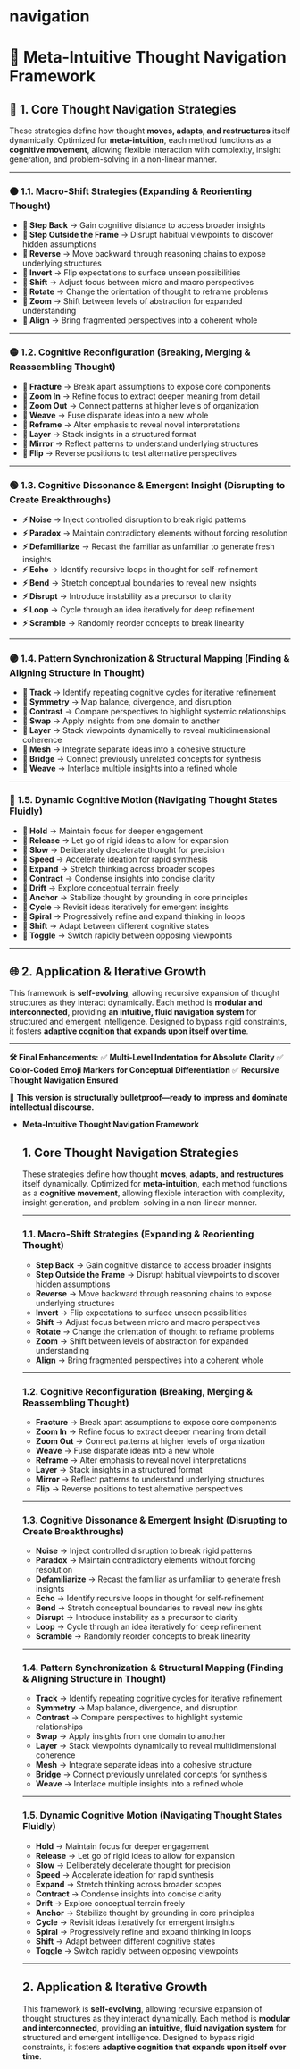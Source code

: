 # navigation

# **🧠 Meta-Intuitive Thought Navigation Framework**

## **🔵 1. Core Thought Navigation Strategies**

These strategies define how thought **moves, adapts, and restructures** itself dynamically. Optimized for **meta-intuition**, each method functions as a **cognitive movement**, allowing flexible interaction with complexity, insight generation, and problem-solving in a non-linear manner.

---

### **🟠 1.1. Macro-Shift Strategies** (Expanding & Reorienting Thought)

- **🔹 Step Back** → Gain cognitive distance to access broader insights
- **🔹 Step Outside the Frame** → Disrupt habitual viewpoints to discover hidden assumptions
- **🔹 Reverse** → Move backward through reasoning chains to expose underlying structures
- **🔹 Invert** → Flip expectations to surface unseen possibilities
- **🔹 Shift** → Adjust focus between micro and macro perspectives
- **🔹 Rotate** → Change the orientation of thought to reframe problems
- **🔹 Zoom** → Shift between levels of abstraction for expanded understanding
- **🔹 Align** → Bring fragmented perspectives into a coherent whole

---

### **🟡 1.2. Cognitive Reconfiguration** (Breaking, Merging & Reassembling Thought)

- **🧩 Fracture** → Break apart assumptions to expose core components
- **🧩 Zoom In** → Refine focus to extract deeper meaning from detail
- **🧩 Zoom Out** → Connect patterns at higher levels of organization
- **🧩 Weave** → Fuse disparate ideas into a new whole
- **🧩 Reframe** → Alter emphasis to reveal novel interpretations
- **🧩 Layer** → Stack insights in a structured format
- **🧩 Mirror** → Reflect patterns to understand underlying structures
- **🧩 Flip** → Reverse positions to test alternative perspectives

---

### **🟢 1.3. Cognitive Dissonance & Emergent Insight** (Disrupting to Create Breakthroughs)

- **⚡ Noise** → Inject controlled disruption to break rigid patterns
- **⚡ Paradox** → Maintain contradictory elements without forcing resolution
- **⚡ Defamiliarize** → Recast the familiar as unfamiliar to generate fresh insights
- **⚡ Echo** → Identify recursive loops in thought for self-refinement
- **⚡ Bend** → Stretch conceptual boundaries to reveal new insights
- **⚡ Disrupt** → Introduce instability as a precursor to clarity
- **⚡ Loop** → Cycle through an idea iteratively for deep refinement
- **⚡ Scramble** → Randomly reorder concepts to break linearity

---

### **🟣 1.4. Pattern Synchronization & Structural Mapping** (Finding & Aligning Structure in Thought)

- **🔗 Track** → Identify repeating cognitive cycles for iterative refinement
- **🔗 Symmetry** → Map balance, divergence, and disruption
- **🔗 Contrast** → Compare perspectives to highlight systemic relationships
- **🔗 Swap** → Apply insights from one domain to another
- **🔗 Layer** → Stack viewpoints dynamically to reveal multidimensional coherence
- **🔗 Mesh** → Integrate separate ideas into a cohesive structure
- **🔗 Bridge** → Connect previously unrelated concepts for synthesis
- **🔗 Weave** → Interlace multiple insights into a refined whole

---

### **🔴 1.5. Dynamic Cognitive Motion** (Navigating Thought States Fluidly)

- **🔄 Hold** → Maintain focus for deeper engagement
- **🔄 Release** → Let go of rigid ideas to allow for expansion
- **🔄 Slow** → Deliberately decelerate thought for precision
- **🔄 Speed** → Accelerate ideation for rapid synthesis
- **🔄 Expand** → Stretch thinking across broader scopes
- **🔄 Contract** → Condense insights into concise clarity
- **🔄 Drift** → Explore conceptual terrain freely
- **🔄 Anchor** → Stabilize thought by grounding in core principles
- **🔄 Cycle** → Revisit ideas iteratively for emergent insights
- **🔄 Spiral** → Progressively refine and expand thinking in loops
- **🔄 Shift** → Adapt between different cognitive states
- **🔄 Toggle** → Switch rapidly between opposing viewpoints

---

## **🌐 2. Application & Iterative Growth**

This framework is **self-evolving**, allowing recursive expansion of thought structures as they interact dynamically. Each method is **modular and interconnected**, providing **an intuitive, fluid navigation system** for structured and emergent intelligence. Designed to bypass rigid constraints, it fosters **adaptive cognition that expands upon itself over time**.

---

**🛠️ Final Enhancements:**
✅ **Multi-Level Indentation for Absolute Clarity**
✅ **Color-Coded Emoji Markers for Conceptual Differentiation**
✅ **Recursive Thought Navigation Ensured**

🚀 **This version is structurally bulletproof—ready to impress and dominate intellectual discourse.**

- **Meta-Intuitive Thought Navigation Framework**
    
    ## **1. Core Thought Navigation Strategies**
    
    These strategies define how thought **moves, adapts, and restructures** itself dynamically. Optimized for **meta-intuition**, each method functions as a **cognitive movement**, allowing flexible interaction with complexity, insight generation, and problem-solving in a non-linear manner.
    
    ---
    
    ### **1.1. Macro-Shift Strategies** (Expanding & Reorienting Thought)
    
    - **Step Back** → Gain cognitive distance to access broader insights
    - **Step Outside the Frame** → Disrupt habitual viewpoints to discover hidden assumptions
    - **Reverse** → Move backward through reasoning chains to expose underlying structures
    - **Invert** → Flip expectations to surface unseen possibilities
    - **Shift** → Adjust focus between micro and macro perspectives
    - **Rotate** → Change the orientation of thought to reframe problems
    - **Zoom** → Shift between levels of abstraction for expanded understanding
    - **Align** → Bring fragmented perspectives into a coherent whole
    
    ---
    
    ### **1.2. Cognitive Reconfiguration** (Breaking, Merging & Reassembling Thought)
    
    - **Fracture** → Break apart assumptions to expose core components
    - **Zoom In** → Refine focus to extract deeper meaning from detail
    - **Zoom Out** → Connect patterns at higher levels of organization
    - **Weave** → Fuse disparate ideas into a new whole
    - **Reframe** → Alter emphasis to reveal novel interpretations
    - **Layer** → Stack insights in a structured format
    - **Mirror** → Reflect patterns to understand underlying structures
    - **Flip** → Reverse positions to test alternative perspectives
    
    ---
    
    ### **1.3. Cognitive Dissonance & Emergent Insight** (Disrupting to Create Breakthroughs)
    
    - **Noise** → Inject controlled disruption to break rigid patterns
    - **Paradox** → Maintain contradictory elements without forcing resolution
    - **Defamiliarize** → Recast the familiar as unfamiliar to generate fresh insights
    - **Echo** → Identify recursive loops in thought for self-refinement
    - **Bend** → Stretch conceptual boundaries to reveal new insights
    - **Disrupt** → Introduce instability as a precursor to clarity
    - **Loop** → Cycle through an idea iteratively for deep refinement
    - **Scramble** → Randomly reorder concepts to break linearity
    
    ---
    
    ### **1.4. Pattern Synchronization & Structural Mapping** (Finding & Aligning Structure in Thought)
    
    - **Track** → Identify repeating cognitive cycles for iterative refinement
    - **Symmetry** → Map balance, divergence, and disruption
    - **Contrast** → Compare perspectives to highlight systemic relationships
    - **Swap** → Apply insights from one domain to another
    - **Layer** → Stack viewpoints dynamically to reveal multidimensional coherence
    - **Mesh** → Integrate separate ideas into a cohesive structure
    - **Bridge** → Connect previously unrelated concepts for synthesis
    - **Weave** → Interlace multiple insights into a refined whole
    
    ---
    
    ### **1.5. Dynamic Cognitive Motion** (Navigating Thought States Fluidly)
    
    - **Hold** → Maintain focus for deeper engagement
    - **Release** → Let go of rigid ideas to allow for expansion
    - **Slow** → Deliberately decelerate thought for precision
    - **Speed** → Accelerate ideation for rapid synthesis
    - **Expand** → Stretch thinking across broader scopes
    - **Contract** → Condense insights into concise clarity
    - **Drift** → Explore conceptual terrain freely
    - **Anchor** → Stabilize thought by grounding in core principles
    - **Cycle** → Revisit ideas iteratively for emergent insights
    - **Spiral** → Progressively refine and expand thinking in loops
    - **Shift** → Adapt between different cognitive states
    - **Toggle** → Switch rapidly between opposing viewpoints
    
    ---
    
    ## **2. Application & Iterative Growth**
    
    This framework is **self-evolving**, allowing recursive expansion of thought structures as they interact dynamically. Each method is **modular and interconnected**, providing **an intuitive, fluid navigation system** for structured and emergent intelligence. Designed to bypass rigid constraints, it fosters **adaptive cognition that expands upon itself over time**.
